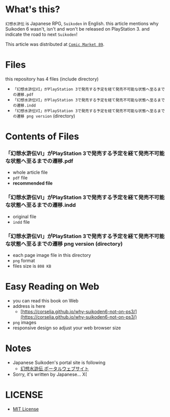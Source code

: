 # What's this?
`幻想水滸伝` is Japanese RPG, `Suikoden` in English. this article mentions why Suikoden 6 wasn't, isn't and won't be released on PlayStation 3. and indicate the road to next `Suikoden`!

This article was distributed at [`Comic Market 89`](http://www.comiket.co.jp/info-a/C89/C89info.html).

# Files
this repository has 4 files (include directory)

- `「幻想水滸伝VI」がPlayStation 3で発売する予定を経て発売不可能な状態へ至るまでの遷移.pdf`
- `「幻想水滸伝VI」がPlayStation 3で発売する予定を経て発売不可能な状態へ至るまでの遷移.indd`
- `「幻想水滸伝VI」がPlayStation 3で発売する予定を経て発売不可能な状態へ至るまでの遷移 png version` (directory)

# Contents of Files

### 「幻想水滸伝VI」がPlayStation 3で発売する予定を経て発売不可能な状態へ至るまでの遷移.pdf
- whole article file
- `pdf` file
- **recommended file**

### 「幻想水滸伝VI」がPlayStation 3で発売する予定を経て発売不可能な状態へ至るまでの遷移.indd
- original file
- `indd` file

### 「幻想水滸伝VI」がPlayStation 3で発売する予定を経て発売不可能な状態へ至るまでの遷移 png version (directory)
- each page image file in this directory
- `png` format
- files size is `808 KB`

# Easy Reading on Web
- you can read this book on Web
- address is here
    - [https://corselia.github.io/why-suikoden6-not-on-ps3/](https://corselia.github.io/why-suikoden6-not-on-ps3/)
- `png` images
- responsive design so adjust your web browser size

# Notes
- Japanese Suikoden's portal site is following
    - [幻想水滸伝 ポータルウェブサイト](http://www.konami.jp/gs/game/genso/)
- Sorry, it's written by Japanese... X(

# LICENSE
- [MIT License](/LICENSE)
